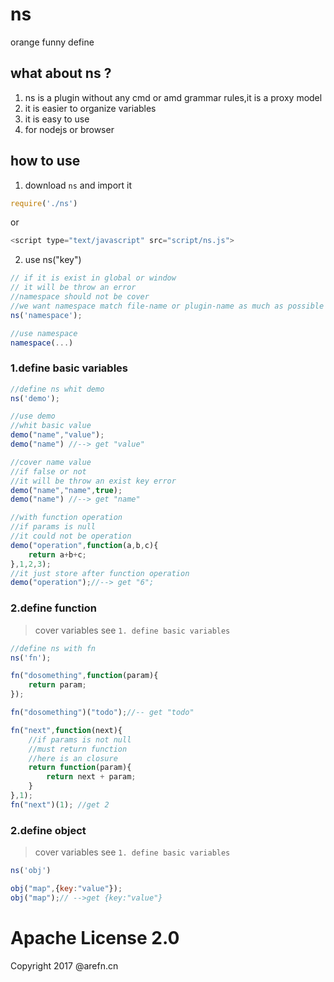 # ns
orange funny define

## what about ns ?

1. ns is a plugin without any cmd or amd grammar rules,it is a proxy model
2. it is easier to organize variables
3. it is easy to use
4. for nodejs or browser

## how to use

 1. download `ns` and import it
 
```javascript
require('./ns')
```

or

```javascript
<script type="text/javascript" src="script/ns.js">
```

2. use ns("key")

```javascript
// if it is exist in global or window
// it will be throw an error 
//namespace should not be cover
//we want namespace match file-name or plugin-name as much as possible
ns('namespace');

//use namespace
namespace(...)
```

### 1.define basic variables

```javascript
//define ns whit demo
ns('demo');
```

```javascript
//use demo
//whit basic value
demo("name","value");
demo("name") //--> get "value"
```

```javascript
//cover name value
//if false or not 
//it will be throw an exist key error
demo("name","name",true);
demo("name") //--> get "name"
```

```javascript
//with function operation
//if params is null 
//it could not be operation
demo("operation",function(a,b,c){
    return a+b+c;
},1,2,3);
//it just store after function operation
demo("operation");//--> get "6";
```
### 2.define function
> cover variables see `1. define basic variables`

```javascript
//define ns with fn
ns('fn');
```

```javascript
fn("dosomething",function(param){
    return param;
});

fn("dosomething")("todo");//-- get "todo"
```

```javascript
fn("next",function(next){
    //if params is not null
    //must return function
    //here is an closure
    return function(param){
        return next + param;
    }
},1);
fn("next")(1); //get 2
```
### 2.define object
> cover variables see `1. define basic variables`

```javascript
ns('obj')
```
```javascript
obj("map",{key:"value"});
obj("map");// -->get {key:"value"}
```

#  Apache License 2.0
Copyright 2017 @arefn.cn



